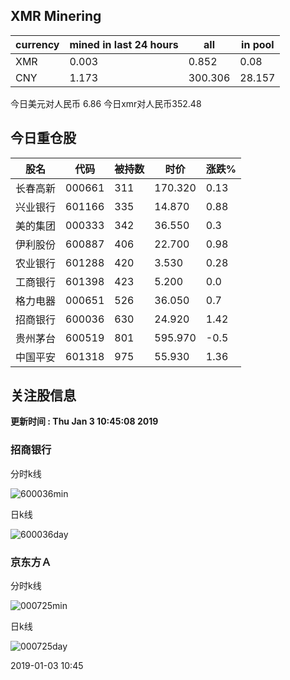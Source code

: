 ## XMR Minering

|currency|mined in last 24 hours|all|in pool|
|---|---|---|---|
|XMR|0.003|0.852|0.08|
|CNY|1.173|300.306|28.157|

今日美元对人民币 6.86	今日xmr对人民币352.48


## 今日重仓股 

|股名|代码|被持数|时价|涨跌%|
|---|---|---|---|---|
|长春高新|000661|311|170.320|0.13|
|兴业银行|601166|335|14.870|0.88|
|美的集团|000333|342|36.550|0.3|
|伊利股份|600887|406|22.700|0.98|
|农业银行|601288|420|3.530|0.28|
|工商银行|601398|423|5.200|0.0|
|格力电器|000651|526|36.050|0.7|
|招商银行|600036|630|24.920|1.42|
|贵州茅台|600519|801|595.970|-0.5|
|中国平安|601318|975|55.930|1.36|

## 关注股信息
**更新时间 : Thu Jan  3 10:45:08 2019**
### 招商银行 
分时k线

![600036min](http://image.sinajs.cn/newchart/min/n/sh600036.gif)

日k线

![600036day](http://image.sinajs.cn/newchart/daily/n/sh600036.gif)

### 京东方Ａ 
分时k线

![000725min](http://image.sinajs.cn/newchart/min/n/sz000725.gif)

日k线

![000725day](http://image.sinajs.cn/newchart/daily/n/sz000725.gif)

2019-01-03 10:45